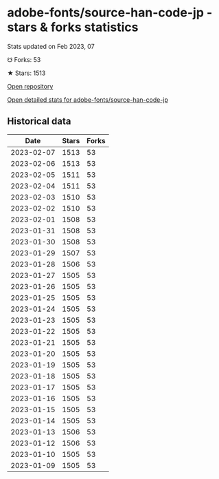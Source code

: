 # adobe-fonts/source-han-code-jp - stars & forks statistics

Stats updated on Feb 2023, 07

☋ Forks: 53

★ Stars: 1513

[Open repository](https://github.com/adobe-fonts/source-han-code-jp)

[Open detailed stats for adobe-fonts/source-han-code-jp](https://reviewgithub.com/rep/adobe-fonts/source-han-code-jp)

## Historical data
| Date | Stars | Forks |
|------|-------|-------|
| 2023-02-07 | 1513 | 53 | 
| 2023-02-06 | 1513 | 53 | 
| 2023-02-05 | 1511 | 53 | 
| 2023-02-04 | 1511 | 53 | 
| 2023-02-03 | 1510 | 53 | 
| 2023-02-02 | 1510 | 53 | 
| 2023-02-01 | 1508 | 53 | 
| 2023-01-31 | 1508 | 53 | 
| 2023-01-30 | 1508 | 53 | 
| 2023-01-29 | 1507 | 53 | 
| 2023-01-28 | 1506 | 53 | 
| 2023-01-27 | 1505 | 53 | 
| 2023-01-26 | 1505 | 53 | 
| 2023-01-25 | 1505 | 53 | 
| 2023-01-24 | 1505 | 53 | 
| 2023-01-23 | 1505 | 53 | 
| 2023-01-22 | 1505 | 53 | 
| 2023-01-21 | 1505 | 53 | 
| 2023-01-20 | 1505 | 53 | 
| 2023-01-19 | 1505 | 53 | 
| 2023-01-18 | 1505 | 53 | 
| 2023-01-17 | 1505 | 53 | 
| 2023-01-16 | 1505 | 53 | 
| 2023-01-15 | 1505 | 53 | 
| 2023-01-14 | 1505 | 53 | 
| 2023-01-13 | 1506 | 53 | 
| 2023-01-12 | 1506 | 53 | 
| 2023-01-10 | 1505 | 53 | 
| 2023-01-09 | 1505 | 53 | 

